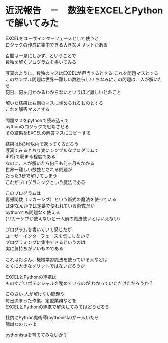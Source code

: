 # 近況報告　－　数独をEXCELとPythonで解いてみた  

EXCELをユーザインターフェースとして使うと  
ロジックの作成に集中できる大きなメリットがある  

百聞は一見にしかず、ということで  
数独を解くプログラムを書いてみる    

写真のように、数独のマスはEXCELが担当するとする
これを問題マスとする  
このサンプル問題は世界一難しい数独らしい
ちなみにこの問題は、人が解いたら  
何日、何ヶ月かかるわからないというほど難しいとのこと

解いた結果は右側のマスに埋められるものとする  
これを解答マスとする

問題マスをpythonで読み込んで  
pythonのロジックで思考させる  
その結果をEXCELの解答マスにコピーする  

結果は約3秒以内で返ってくるだろう  
写真でみるとおり実にシンプルなプログラムで  
40行で収まる程度である  
なのに、人が解いたら何日も何ヶ月もかかる  
世界一難しい数独とされる問題が  
たった3秒で解けてしまう  
これがプログラミングという魔法である  

このプログラムは  
再帰関数（リカーシブ）という術式の魔法を使っている  
LISPなんかでは定番で使われている術式だが  
pythonでも問題なく使える  
(リカーシブが使えないと一人前の魔法使いとはいえない)

プログラムを書いていて感じたが   
ユーザーインターフェースを気にしないで  
プログラミングに集中できるというのは  
実に気持ちがいいものである   

これはたぶん、機械学習魔法を使っている人などは  
とくに大きなメリットではないだろうか  

EXCELとPythonの連携は  
ものすごいポテンシャルを秘めているのが
わかっていただけただろうか？  

このさい
人が解けない問題や  
毎日決まった作業、定型業務などを  
EXCELとPythonの連携で解決してみてはどうだろう  

社内にPython魔術師(pythonista)が一人いたら  
簡単なのじゃよ  

pythonistaを育ててみないか？
